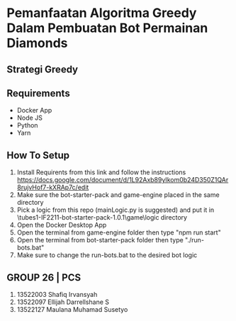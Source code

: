 # Pemanfaatan Algoritma Greedy Dalam Pembuatan Bot Permainan Diamonds

## Strategi Greedy

## Requirements
- Docker App
- Node JS
- Python
- Yarn

## How To Setup
1. Install Requirents from this link and follow the instructions
https://docs.google.com/document/d/1L92Axb89yIkom0b24D350Z1QAr8rujvHof7-kXRAp7c/edit
2. Make sure the bot-starter-pack and game-engine placed in the same directory
3. Pick a logic from this repo (mainLogic.py is suggested) and put it in \tubes1-IF2211-bot-starter-pack-1.0.1\game\logic directory
4. Open the Docker Desktop App
5. Open the terminal from game-engine folder then type "npm run start"
6. Open the terminal from bot-starter-pack folder then type "./run-bots.bat"
7. Make sure to change the run-bots.bat to the desired bot logic

## GROUP 26 | PCS

1. 13522003	Shafiq Irvansyah
2. 13522097	Ellijah Darrellshane S
3. 13522127	Maulana Muhamad Susetyo
